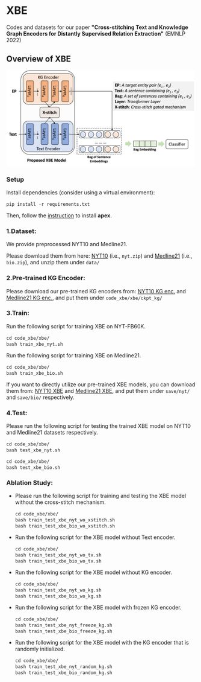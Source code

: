 # XBE
Codes and datasets for our paper **"Cross-stitching Text and Knowledge Graph Encoders for Distantly Supervised Relation Extraction"** (EMNLP 2022)
## Overview of XBE
  <img src="/xbe_overview.png" width="500">

### Setup
Install dependencies (consider using a virtual environment):
~~~~
pip install -r requirements.txt
~~~~
Then, follow the [instruction](https://github.com/NVIDIA/apex) to install **apex**.

### 1.Dataset:
We provide preprocessed NYT10 and Medline21.

Please download them from here: [NYT10](http://www.cl.ecei.tohoku.ac.jp/~dq/Data_for_EMNLP2022/nyt.zip) (i.e., `nyt.zip`) and [Medline21](http://www.cl.ecei.tohoku.ac.jp/~dq/Data_for_EMNLP2022/bio.zip) (i.e., `bio.zip`), and unzip them under `data/`

### 2.Pre-trained KG Encoder:
Please download our pre-trained KG encoders from: [NYT10 KG enc.](http://www.cl.ecei.tohoku.ac.jp/~dq/Data_for_EMNLP2022/nyt-pre-kg.ckpt) and [Medline21 KG enc.](http://www.cl.ecei.tohoku.ac.jp/~dq/Data_for_EMNLP2022/bio-pre-kg.ckpt), and put them under `code_xbe/xbe/ckpt_kg/`

### 3.Train:
Run the following script for training XBE on NYT-FB60K.
~~~
cd code_xbe/xbe/
bash train_xbe_nyt.sh
~~~
Run the following script for training XBE on Medline21.
~~~
cd code_xbe/xbe/
bash train_xbe_bio.sh
~~~

If you want to directly utilize our pre-trained XBE models, you can download them from: [NYT10 XBE](http://www.cl.ecei.tohoku.ac.jp/~dq/Data_for_EMNLP2022/TXKG0.6nyt_bert-base-uncased_TransE_re_direct__kg_crst_resi.mdl) and [Medline21 XBE](http://www.cl.ecei.tohoku.ac.jp/~dq/Data_for_EMNLP2022/TXKG1.0bio_bert-base-uncased_TransE_re_direct__kg_crst_bio_resi.mdl), and put them under `save/nyt/` and `save/bio/` respectively.
### 4.Test:
Please run the following script for testing the trained XBE model on NYT10 and Medline21 datasets respectively.
~~~~
cd code_xbe/xbe/
bash test_xbe_nyt.sh
~~~~
~~~~
cd code_xbe/xbe/
bash test_xbe_bio.sh
~~~~

### Ablation Study:
- Please run the following script for training and testing the XBE model without the cross-stitch mechanism.
  ~~~
  cd code_xbe/xbe/
  bash train_test_xbe_nyt_wo_xstitch.sh
  bash train_test_xbe_bio_wo_xstitch.sh
  ~~~
- Run the following script for the XBE model without Text encoder.
  ~~~
  cd code_xbe/xbe/
  bash train_test_xbe_nyt_wo_tx.sh
  bash train_test_xbe_bio_wo_tx.sh
  ~~~
- Run the following script for the XBE model without KG encoder.
  ~~~
  cd code_xbe/xbe/
  bash train_test_xbe_nyt_wo_kg.sh
  bash train_test_xbe_bio_wo_kg.sh
  ~~~
- Run the following script for the XBE model with frozen KG encoder.
  ~~~
  cd code_xbe/xbe/
  bash train_test_xbe_nyt_freeze_kg.sh
  bash train_test_xbe_bio_freeze_kg.sh
  ~~~
- Run the following script for the XBE model with the KG encoder that is randomly initialized.
  ~~~
  cd code_xbe/xbe/
  bash train_test_xbe_nyt_random_kg.sh
  bash train_test_xbe_bio_random_kg.sh
  ~~~

